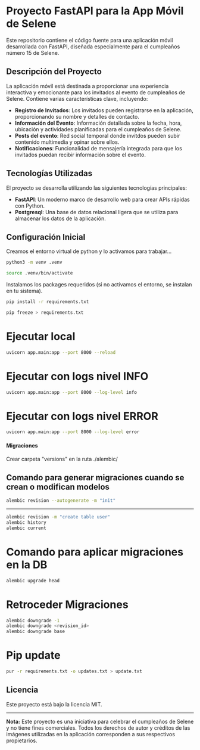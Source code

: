 # Proyecto FastAPI para la App Móvil de Selene

Este repositorio contiene el código fuente para una aplicación móvil desarrollada con FastAPI, diseñada especialmente para el cumpleaños número 15 de Selene.

## Descripción del Proyecto

La aplicación móvil está destinada a proporcionar una experiencia interactiva y emocionante para los invitados al evento de cumpleaños de Selene. Contiene varias características clave, incluyendo:

- **Registro de Invitados**: Los invitados pueden registrarse en la aplicación, proporcionando su nombre y detalles de contacto.
- **Información del Evento**: Información detallada sobre la fecha, hora, ubicación y actividades planificadas para el cumpleaños de Selene.
- **Posts del evento**: Red social temporal donde invitdos pueden subir contenido multimedia y opinar sobre ellos.
- **Notificaciones**: Funcionalidad de mensajería integrada para que los invitados puedan recibir información sobre el evento.

## Tecnologías Utilizadas

El proyecto se desarrolla utilizando las siguientes tecnologías principales:

- **FastAPI**: Un moderno marco de desarrollo web para crear APIs rápidas con Python.
- **Postgresql**: Una base de datos relacional ligera que se utiliza para almacenar los datos de la aplicación.

## Configuración Inicial

Creamos el entorno virtual de python y lo activamos para trabajar...

```sh
python3 -m venv .venv

source .venv/bin/activate
```
Instalamos los packages requeridos (si no activamos el entorno, se instalan en tu sistema).

```sh
pip install -r requirements.txt

pip freeze > requirements.txt
```

# Ejecutar local

```sh
uvicorn app.main:app --port 8000 --reload
```

# Ejecutar con logs nivel INFO
```sh
uvicorn app.main:app --port 8000 --log-level info
```

# Ejecutar con logs nivel ERROR
```sh
uvicorn app.main:app --port 8000 --log-level error
```

#### Migraciones ####

Crear carpeta "versions" en la ruta ./alembic/

## Comando para generar migraciones cuando se crean o modifican modelos

```sh
alembic revision --autogenerate -m "init"
```

-------------

```sh
alembic revision -m "create table user"
alembic history
alembic current
```

# Comando para aplicar migraciones en la DB

```sh
alembic upgrade head
```

# Retroceder Migraciones

```sh
alembic downgrade -1
alembic downgrade <revision_id>
alembic downgrade base
```

# Pip update

```sh
pur -r requirements.txt -o updates.txt > update.txt
```

## Licencia

Este proyecto está bajo la licencia MIT.

---
**Nota:** Este proyecto es una iniciativa para celebrar el cumpleaños de Selene y no tiene fines comerciales. Todos los derechos de autor y créditos de las imágenes utilizadas en la aplicación corresponden a sus respectivos propietarios.
